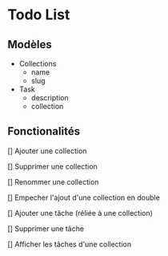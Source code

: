 # Todo List

## Modèles

- Collections
  - name
  - slug
- Task
  - description
  - collection

## Fonctionalités

[] Ajouter une collection

[] Supprimer une collection

[] Renommer une collection

[] Empecher l'ajout d'une collection en double

[] Ajouter une tâche (réliée à une collection)

[] Supprimer une tâche

[] Afficher les tâches d'une collection
